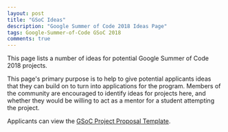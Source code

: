 ```yaml
---
layout: post
title: "GSoC Ideas"
description: "Google Summer of Code 2018 Ideas Page"
tags: Google-Summer-of-Code GSoC 2018
comments: true
---
```


This page lists a number of ideas for potential Google Summer of Code 2018 projects.

This page's primary purpose is to help to give potential applicants ideas that they can build on to turn into applications for the program. Members of the community are encouraged to identify ideas for projects here, and whether they would be willing to act as a mentor for a student attempting the project.

Applicants can view the [GSoC Project Proposal Template](../gsoc-proposal/).
